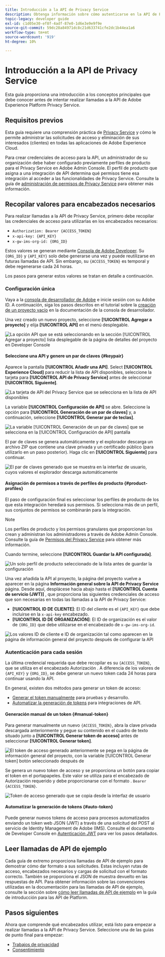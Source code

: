 ```yaml
---
title: Introducción a la API de Privacy Service
description: Obtenga información sobre cómo autenticarse en la API de Privacy Service y cómo interpretar las llamadas de API de ejemplo en la documentación.
topic-legacy: developer guide
exl-id: c1d05e30-ef8f-4adf-87e0-1d6e3e9e9f9e
source-git-commit: 59dc28a84971dc8c21d633741cfe2dc1b44ea1a6
workflow-type: tm+mt
source-wordcount: '919'
ht-degree: 10%

---
```


# Introducción a la API de Privacy Service

Esta guía proporciona una introducción a los conceptos principales que debe conocer antes de intentar realizar llamadas a la API de Adobe Experience Platform Privacy Service.

## Requisitos previos

Esta guía requiere una comprensión práctica de [Privacy Service](../home.md) y cómo le permite administrar las solicitudes de acceso y eliminación de sus interesados (clientes) en todas las aplicaciones de Adobe Experience Cloud.

Para crear credenciales de acceso para la API, un administrador de su organización debe haber configurado previamente perfiles de producto para el Privacy Service en Adobe Admin Console. El perfil de producto que asigna a una integración de API determina qué permisos tiene esa integración al acceder a las funcionalidades de Privacy Service. Consulte la guía de [administración de permisos de Privacy Service](../permissions.md) para obtener más información.

## Recopilar valores para encabezados necesarios

Para realizar llamadas a la API de Privacy Service, primero debe recopilar las credenciales de acceso para utilizarlas en los encabezados necesarios:

* `Authorization: Bearer {ACCESS_TOKEN}`
* `x-api-key: {API_KEY}`
* `x-gw-ims-org-id: {ORG_ID}`

Estos valores se generan mediante [Consola de Adobe Developer](https://developer.adobe.com/console). Su `{ORG_ID}` y `{API_KEY}` solo debe generarse una vez y puede reutilizarse en futuras llamadas de API. Sin embargo, su `{ACCESS_TOKEN}` es temporal y debe regenerarse cada 24 horas.

Los pasos para generar estos valores se tratan en detalle a continuación.

### Configuración única

Vaya a la [consola de desarrollador de Adobe](https://developer.adobe.com/console) e inicie sesión con su Adobe ID. A continuación, siga los pasos descritos en el tutorial sobre la [creación de un proyecto vacío](https://developer.adobe.com/developer-console/docs/guides/projects/projects-empty/) en la documentación de la consola de desarrollador.

Una vez creado un nuevo proyecto, seleccione **[!UICONTROL Agregar a proyecto]** y elija **[!UICONTROL API]** en el menú desplegable.

![La opción API que se está seleccionando en la sección [!UICONTROL Agregar a proyecto] lista desplegable de la página de detalles del proyecto en Developer Console](../images/api/getting-started/add-api-button.png)

#### Seleccione una API y genere un par de claves {#keypair}

Aparece la pantalla **[!UICONTROL Añadir una API]**. Select **[!UICONTROL Experience Cloud]** para reducir la lista de API disponibles, seleccione la tarjeta para **[!UICONTROL API de Privacy Service]** antes de seleccionar **[!UICONTROL Siguiente]**.

![La tarjeta de API del Privacy Service que se selecciona en la lista de API disponibles](../images/api/getting-started/add-privacy-service-api.png)

La variable **[!UICONTROL Configuración de API]** se abre. Seleccione la opción para **[!UICONTROL Generación de un par de claves]** y, a continuación, seleccione **[!UICONTROL Generar par de teclas]**.

![La variable [!UICONTROL Generación de un par de claves] que se selecciona en la [!UICONTROL Configuración de API] pantalla](../images/api/getting-started/generate-key-pair.png)

El par de claves se genera automáticamente y el explorador descarga un archivo ZIP que contiene una clave privada y un certificado público (para utilizarlo en un paso posterior). Haga clic en **[!UICONTROL Siguiente]** para continuar.

![El par de claves generado que se muestra en la interfaz de usuario, cuyos valores el explorador descarga automáticamente](../images/api/getting-started/key-pair-generated.png)

#### Asignación de permisos a través de perfiles de producto {#product-profiles}

El paso de configuración final es seleccionar los perfiles de producto de los que esta integración heredará sus permisos. Si selecciona más de un perfil, sus conjuntos de permisos se combinarán para la integración.

>[!NOTE]
>
>Los perfiles de producto y los permisos granulares que proporcionan los crean y administran los administradores a través de Adobe Admin Console. Consulte la guía de [Permisos del Privacy Service](../permissions.md) para obtener más información.

Cuando termine, seleccione **[!UICONTROL Guardar la API configurada]**.

![Un solo perfil de producto seleccionado de la lista antes de guardar la configuración](../images/api/getting-started/select-product-profiles.png)

Una vez añadida la API al proyecto, la página del proyecto vuelve a aparecer en la página **Información general sobre la API de Privacy Service** página. Desde aquí, desplácese hacia abajo hasta el **[!UICONTROL Cuenta de servicio (JWT)]** , que proporciona las siguientes credenciales de acceso que son necesarias en todas las llamadas a la API de Privacy Service:

* **[!UICONTROL ID DE CLIENTE]**: El ID del cliente es el `{API_KEY}` que debe incluirse en la `x-api-key` encabezado.
* **[!UICONTROL ID DE ORGANIZACIÓN]**: El ID de organización es el valor de `{ORG_ID}` que debe utilizarse en el encabezado de `x-gw-ims-org-id`.

![Los valores ID de cliente e ID de organización tal como aparecen en la página de información general del proyecto después de configurar la API](../images/api/getting-started/jwt-credentials.png)

### Autenticación para cada sesión

La última credencial requerida que debe recopilar es su `{ACCESS_TOKEN}`, que se utiliza en el encabezado Autorización . A diferencia de los valores de `{API_KEY}` y `{ORG_ID}`, se debe generar un nuevo token cada 24 horas para continuar usando la API.

En general, existen dos métodos para generar un token de acceso:

* [Generar el token manualmente](#manual-token) para pruebas y desarrollo.
* [Automatizar la generación de tokens](#auto-token) para integraciones de API.

#### Generación manual de un token {#manual-token}

Para generar manualmente un nuevo `{ACCESS_TOKEN}`, abra la clave privada descargada anteriormente y pegue su contenido en el cuadro de texto situado junto a **[!UICONTROL Generar token de acceso]** antes de seleccionar **[!UICONTROL Generar token]**.

![El token de acceso generado anteriormente se pega en la página de información general del proyecto, con la variable [!UICONTROL Generar token] botón seleccionado después de](../images/api/getting-started/paste-private-key.png)

Se genera un nuevo token de acceso y se proporciona un botón para copiar el token en el portapapeles. Este valor se utiliza para el encabezado de Autorización requerido y debe proporcionarse con el formato . `Bearer {ACCESS_TOKEN}`.

![Token de acceso generado que se copia desde la interfaz de usuario](../images/api/getting-started/generated-access-token.png)

#### Automatizar la generación de tokens {#auto-token}

Puede generar nuevos tokens de acceso para procesos automatizados enviando un token web JSON (JWT) a través de una solicitud del POST al servicio de Identity Management de Adobe (IMS). Consulte el documento de Developer Console en [Autenticación JWT](https://developer.adobe.com/developer-console/docs/guides/authentication/JWT/) para ver los pasos detallados.

## Leer llamadas de API de ejemplo

Cada guía de extremo proporciona llamadas de API de ejemplo para demostrar cómo dar formato a sus solicitudes. Estas incluyen rutas de acceso, encabezados necesarios y cargas de solicitud con el formato correcto. También se proporciona el JSON de muestra devuelto en las respuestas de API. Para obtener información sobre las convenciones utilizadas en la documentación para las llamadas de API de ejemplo, consulte la sección sobre [cómo leer llamadas de API de ejemplo](../../landing/api-guide.md#sample-api) en la guía de introducción para las API de Platform.

## Pasos siguientes

Ahora que comprende qué encabezados utilizar, está listo para empezar a realizar llamadas a la API de Privacy Service. Seleccione una de las guías de punto final para empezar:

* [Trabajos de privacidad](./privacy-jobs.md)
* [Consentimiento](./consent.md)
